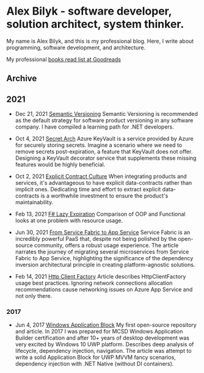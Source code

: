# Alex Bilyk - software developer, solution architect, system thinker. 

My name is Alex Bilyk, and this is my professional blog. Here, I write about programming, software development, and architecture.

My professional [books read list at Goodreads](https://www.goodreads.com/review/list/58286705-oleksandr-bilyk?ref=nav_mybooks&shelf=read) 

## Archive
## 2021

* Dec 21, 2021 [Semantic Versioning](./Archive/2021/SemanticVersioning.md)
Semantic Versioning is recommended as the default strategy for software product versioning in any software company. I have compiled a learning path for .NET developers.

* Oct 4, 2021 [Secret Arch](./Archive/2021/SecretArch/Readme.md)
Azure KeyVault is a service provided by Azure for securely storing secrets. Imagine a scenario where we need to remove secrets post-expiration, a feature that KeyVault does not offer. Designing a KeyVault decorator service that supplements these missing features would be highly beneficial.

* Oct 2, 2021 [Explicit Contract Culture](./Archive/2021/ExplicitContractCulture/Readme.md)
When integrating products and services, it's advantageous to have explicit data-contracts rather than implicit ones. Dedicating time and effort to extract explicit data-contracts is a worthwhile investment to ensure the product's maintainability.

* Feb 13, 2021 [F# Lazy Expiration](./Archive/2021/FSharpLazyExpiration/Readme.md)
Comparison of OOP and Functional looks at one problem with resource usage.

* Jun 30, 2021 [From Service Fabric to App Service](./Archive/2021/FromServiceFabricToAppService/Readme.md)
Service Fabric is an incredibly powerful PaaS that, despite not being polished by the open-source community, offers a robust usage experience. The article narrates the journey of migrating several microservices from Service Fabric to App Service, highlighting the significance of the dependency inversion architectural principle in creating platform-agnostic solutions.

* Feb 14, 2021 [Http Client Factory](./Archive/2021/AppServiceHttpClientFactory/Readme.md)
Article describes HttpClientFactory usage best practices. Ignoring network connections allocation recommendations cause networking issues on Azure App Service and not only there. 

### 2017
* Jun 4, 2017 [Windows Application Block](https://github.com/oleksandr-bilyk/WindowsApplicationBlock) 
My first open-source repository and article. In 2017 I was prepared for MCSD Windows Application Builder certification and after 10+ years of desktop development was very excited by Windows 10 UWP platform. Describes deep analysis of lifecycle, dependency injection, navigation. The article was attempt to write a solid Application Block for UWP MVVM fancy scenarios, dependency injection with .NET Native (without DI containers). 